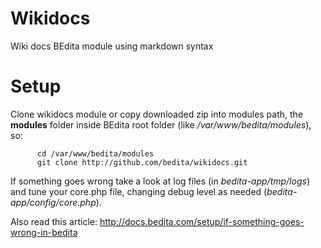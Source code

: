 Wikidocs
========

Wiki docs BEdita module using markdown syntax

Setup
=====

Clone wikidocs module or copy downloaded zip into  modules path, the __modules__ folder inside BEdita root folder 
(like */var/www/bedita/modules*), so:

```
      cd /var/www/bedita/modules
      git clone http://github.com/bedita/wikidocs.git
```


If something goes wrong take a look at log files (in *bedita-app/tmp/logs*) and tune your core.php file, changing debug level as needed (*bedita-app/config/core.php*).

Also read this article: http://docs.bedita.com/setup/if-something-goes-wrong-in-bedita
